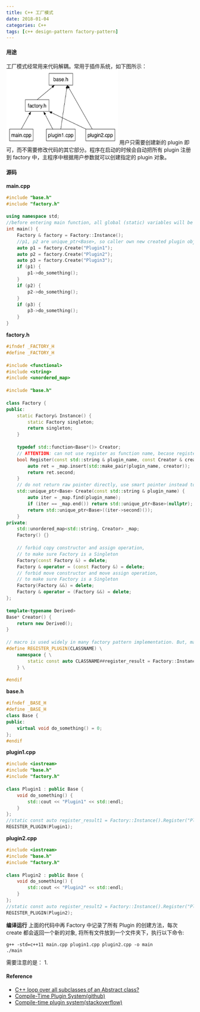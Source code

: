 ```yaml
---
title: C++ 工厂模式
date: 2018-01-04
categories: C++
tags: [c++ design-pattern factory-pattern]
---
```


#### 用途

工厂模式经常用来代码解耦。常用于插件系统，如下图所示：
<img src="/images/factory_pattern_file_dependency.jpg" height=200, width=300/>
用户只需要创建新的 plugin 即可，而不需要修改代码的其它部分。程序在启动的时候会自动把所有 plugin 注册到 factory 中，主程序中根据用户参数就可以创建指定的 plugin 对象。

#### 源码

**main.cpp**

```cpp
#include "base.h"
#include "factory.h"

using namespace std;
//before entering main function, all global (static) variables will be initialized, in which process plugins are registered to factory.
int main() {
    Factory & factory = Factory::Instance();
    //p1, p2 are unique_ptr<Base>, so caller own new created plugin object.
    auto p1 = factory.Create("Plugin1");
    auto p2 = factory.Create("Plugin2");
    auto p3 = factory.Create("Plugin3");
    if (p1) {
        p1->do_something();
    }
    if (p2) {
        p2->do_something();
    }
    if (p3) {
        p3->do_something();
    }
}
```

**factory.h**

```cpp
#ifndef _FACTORY_H
#define _FACTORY_H

#include <functional>
#include <string>
#include <unordered_map>

#include "base.h"

class Factory {
public:
    static Factory& Instance() {
        static Factory singleton;
        return singleton;
    }

    typedef std::function<Base*()> Creator;
    // ATTENTION: can not use register as function name, becase register is a keyword in C++11
    bool Register(const std::string & plugin_name, const Creator & creator) {
        auto ret = _map.insert(std::make_pair(plugin_name, creator));
        return ret.second;
    }
    // do not return raw pointer directly, use smart pointer instead to transfer ownership to caller
    std::unique_ptr<Base> Create(const std::string & plugin_name) {
        auto iter = _map.find(plugin_name);
        if (iter == _map.end()) return std::unique_ptr<Base>(nullptr);
        return std::unique_ptr<Base>((iter->second)());
    }
private:
    std::unordered_map<std::string, Creator> _map;
    Factory() {}

    // forbid copy constructor and assign operation,
    // to make sure Factory is a Singleton
    Factory(const Factory &) = delete;
    Factory & operator = (const Factory &) = delete;
    // forbid move constructor and move assign operation,
    // to make sure Factory is a Singleton
    Factory(Factory &&) = delete;
    Factory & operator = (Factory &&) = delete;
};

template<typename Derived>
Base* Creator() {
    return new Derived();
}

// macro is used widely in many factory pattern implementation. But, macro is ugly, it make program hard to comprehend and debug, so avoid using it
#define REGISTER_PLUGIN(CLASSNAME) \
    namespace { \
        static const auto CLASSNAME##register_result = Factory::Instance().Register(#CLASSNAME, Creator<CLASSNAME>); \
    } \

#endif
```

**base.h**

```cpp
#ifndef _BASE_H
#define _BASE_H
class Base {
public:
    virtual void do_something() = 0;
};
#endif
```

**plugin1.cpp**

```cpp
#include <iostream>
#include "base.h"
#include "factory.h"

class Plugin1 : public Base {
    void do_something() {
        std::cout << "Plugin1" << std::endl;
    }
};
//static const auto register_result1 = Factory::Instance().Register("Plugin1", Creator<Plugin1>);
REGISTER_PLUGIN(Plugin1);
```

**plugin2.cpp**

```cpp
#include <iostream>
#include "base.h"
#include "factory.h"

class Plugin2 : public Base {
    void do_something() {
        std::cout << "Plugin2" << std::endl;
    }
};
//static const auto register_result2 = Factory::Instance().Register("Plugin2", Creator<Plugin2>);
REGISTER_PLUGIN(Plugin2);
```

**编译运行**
上面的代码中再 Factory 中记录了所有 Plugin 的创建方法，每次 create 都会返回一个新的对象,
将所有文件放到一个文件夹下，执行以下命令:
```shell
g++ -std=c++11 main.cpp plugin1.cpp plugin2.cpp -o main
./main
```

需要注意的是：
1. 

#### Reference

- [C++ loop over all subclasses of an Abstract class?
](https://stackoverflow.com/a/5451094/5432806)
- [Compile-Time Plugin System(github)](https://gist.github.com/Cilyan/a8117124b04b64642646)
- [Compile-time plugin system(stackoverflow)](https://codereview.stackexchange.com/questions/119812/compile-time-plugin-system)

